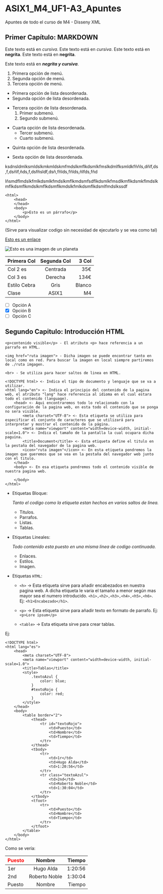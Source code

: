 # ASIX1_M4_UF1-A3_Apuntes

Apuntes de todo el curso de M4 - Disseny XML

## Primer Capítulo: MARKDOWN

Este texto está en *cursiva*.
Este texto está en *cursiva*.
Este texto está en **negrita**.
Este texto está en **negrita**.

Este texto está en ***negrita y cursiva***.

1. Primera opción de menú.
2. Segunda opción de menú.
3. Tercera opción de menú.

* Primera opción de lista desordenada.
* Segunda opción de lista desordenada.

- Tercera opción de lista desordenada.
    1. Primer submenú.
    2. Segundo submenú.
* Cuarta opción de lista desordenada.
  * Tercer submenú.
  * Cuarto submenú.

+ Quinta opción de lista desordenada.
* Sexta opción de lista desordenada.

ksdnsldmlksmldslkmkmldskmfmdslkmflkdsmlkfmslkdmlfksmldkfññls,dñlf,ds,f,dsñlf,ñds,f,dsfñsldf,dsñ,fñlds,fñlds,ñlfds,fñd

lñsmdflmdslkfmlkdsmlkfmdslkmflkmdsmfsdflkdsmlkfmsdlkmflkdsmkflmdslkmflkdsmflkmdslkmflkdsmflkmdslkfmlkdsmflkdsmlfmdslkssdf

```
<html>
    <head>
    </head>
    <body>
        <p>Esto es un párrafo</p>
    </body>
</html>
```

(Sirve para visualizar codigo sin necesidad de ejecutarlo y se vea como tal)

[Esto es un enlace](http://joan23.fje.edu "Enlace a la web del cole")

![Esto es una imagen de un planeta](https://github.com/HugoAlda/ASIX1_M4_UF1-A3_Apuntes/blob/main/Escudo%20Bar%C3%A7a.png "Escudo del Barça")

|Primera Col|Segunda Col|3 Col|
|----------------|:-------------:|---------------:|
|Col 2 es|Centrada|35€|
|Col 3 es|Derecha| 134€|
|Estilo Cebra|Gris|Blanco|
|Clase|ASIX1|M4|
-[ ] Opción A
-[X] Opción B
-[ ] Opción C

## Segundo Capitulo: Introducción HTML

```
<p>contenido visible</p> - El atributo <p> hace referencia a un parrafo en HTML.

<img href="ruta imagen"> - Dicha imagen se puede encontrar tanto en local como en red. Para buscar la imagen en local siempre partiremos de ./ruta imgagen.

<br> - Se utiliza para hacer saltos de linea en HTML.
```

```
<!DOCTYPE html> <- Indica el tipo de documento y lenguaje que se va a utilizar.
<html lang="en"> <- Indica el principio del contenido de la pagina web, el atributo "lang" hace referencia al idioma en el cual estara todo el contenido (language).
    <head> <- Aqui encontraremos todo lo relacionado con la configuración de la pagina web, en esta todo el contenido que se ponga no sera visible.
        <meta charset="UTF-8"> <- Esta etiqueta se utiliza para especificar el conjunto de caracteres que se utilizará para interpretar y mostrar el contenido de la página.
        <meta name="viewport" content="width=device-width, initial-scale=1.0"> <- Indica el tamaño de la pantalla la cual ocupara dicha paguina.
        <title>Document</title> <- Esta etiqueta define el titulo en la pestaña del navegador de la pagina web.
        <icon>"ruta imagen"</icon> <- En esta etiqueta pondremos la imagen que queremos que se vea en la pestaña del navegador web junto con el titulo.
    </head>
    <body> <- En esa etiqueta pondremos todo el contenido visible de nuestra pagina web.
        
    </body>
</html>
```

* Etiquetas Bloque:
  
    *Tanto el codigo como la etiqueta estan hechos en varios saltos de linea.*

  * Titulos.
  * Parrafos.
  * Listas.
  * Tablas.

* Etiquetas Lineales:

    *Todo contenido esta puesto en una misma linea de codigo continuada.*

  * Enlaces.
  * Estilos.
  * Imagen.

* Etiquetas ```HTML```:

  * ```<h>``` -> Esta etiqueta sirve para añadir encabezados en nuestra pagina web. A dicha etiqueta le varia el tamaño a menor según mas mayor sea el numero introducido. ```<h1>,<h2>,<h3>,<h4>,<h5>,<h6>```. Ej: ```<h1>Encabezado</h1>```.
  * ```<p>``` -> Esta etiqueta sirve para añadir texto en formato de parrafo. Ej: ```<p>Lore ipsum</p>```

  * ```<table>``` -> Esta etiqueta sirve para crear tablas.

Ej:

```
<!DOCTYPE html>
<html lang="es">
    <head>
        <meta charset="UTF-8">
        <meta name="viewport" content="width=device-width, initial-scale=1.0">
        <title>Tablas</title>
        <style>
            .textoAzul {
                color: blue;
            }
            #textoRojo {
                color: red;
            }
        </style>
    </head>
    <body>
        <table border="2">
            <thead>
                <tr id="textoRojo">
                    <td>Puesto</td>
                    <td>Nombre</td>
                    <td>Tiempo</td>
                </tr>
            </thead>
            <tbody>
                <tr>
                    <td>1r</td>
                    <td>Hugo Alda</td>
                    <td>1:20:56</td>
                </tr>
                <tr class="textoAzul">
                    <td>2nd</td>
                    <td>Roberto Noble</td>
                    <td>1:30:04</td>
                </tr>
            </tbody>
            <tfoot>
                <tr>
                    <td>Puesto</td>
                    <td>Nombre</td>
                    <td>Tiempo</td>
                </tr>
            </tfoot>
        </table>
    </body>
</html>
```

Como se vería:

|<font color="red">Puesto</font>|Nombre|Tiempo|
|----------------|:-------------:|---------------:|
|1er|Hugo Alda|1:20:56|
|2nd|Roberto Noble|1:30:04|
|Puesto|Nombre|Tiempo|
